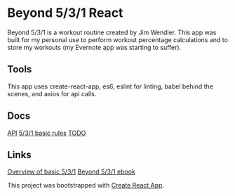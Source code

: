 # Beyond 5/3/1 React

Beyond 5/3/1 is a workout routine created by Jim Wendler. This app was built for
my personal use to perform workout percentage calculations and to store my
workouts (my Evernote app was starting to suffer).

## Tools

This app uses create-react-app, es6, eslint for linting, babel behind the
scenes, and axios for api calls.

## Docs
[API](./docs/api.md)
[5/3/1 basic rules](./docs/rules.md)
[TODO](./docs/todo.md)

## Links
[Overview of basic 5/3/1](https://www.t-nation.com/workouts/531-how-to-build-pure-strength)
[Beyond 5/3/1 ebook](https://jimwendler.com/products/beyond-5-3-1-ebook)


This project was bootstrapped with [Create React App](https://github.com/facebookincubator/create-react-app).
